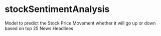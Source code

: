 # stockSentimentAnalysis
Model to predict the Stock Price Movement whether it will go up or down based on top 25 News Headlines
